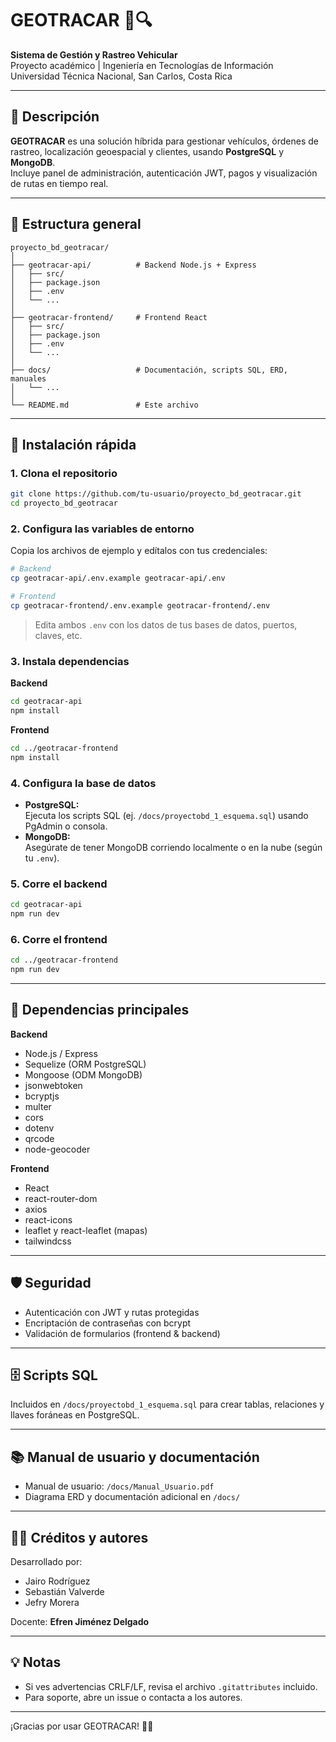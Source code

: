 # GEOTRACAR 🚗🔍

**Sistema de Gestión y Rastreo Vehicular**  
Proyecto académico | Ingeniería en Tecnologías de Información  
Universidad Técnica Nacional, San Carlos, Costa Rica

---

## 📖 Descripción

**GEOTRACAR** es una solución híbrida para gestionar vehículos, órdenes de rastreo, localización geoespacial y clientes, usando **PostgreSQL** y **MongoDB**.  
Incluye panel de administración, autenticación JWT, pagos y visualización de rutas en tiempo real.

---

## 📂 Estructura general

```plaintext
proyecto_bd_geotracar/
│
├── geotracar-api/          # Backend Node.js + Express
│   ├── src/
│   ├── package.json
│   ├── .env
│   └── ...
│
├── geotracar-frontend/     # Frontend React
│   ├── src/
│   ├── package.json
│   ├── .env
│   └── ...
│
├── docs/                   # Documentación, scripts SQL, ERD, manuales
│   └── ...
│
└── README.md               # Este archivo
```

---

## 🚀 Instalación rápida

### 1. Clona el repositorio

```bash
git clone https://github.com/tu-usuario/proyecto_bd_geotracar.git
cd proyecto_bd_geotracar
```

### 2. Configura las variables de entorno

Copia los archivos de ejemplo y edítalos con tus credenciales:

```bash
# Backend
cp geotracar-api/.env.example geotracar-api/.env

# Frontend
cp geotracar-frontend/.env.example geotracar-frontend/.env
```
> Edita ambos `.env` con los datos de tus bases de datos, puertos, claves, etc.

### 3. Instala dependencias

**Backend**
```bash
cd geotracar-api
npm install
```

**Frontend**
```bash
cd ../geotracar-frontend
npm install
```

### 4. Configura la base de datos

- **PostgreSQL:**  
  Ejecuta los scripts SQL (ej. `/docs/proyectobd_1_esquema.sql`) usando PgAdmin o consola.
- **MongoDB:**  
  Asegúrate de tener MongoDB corriendo localmente o en la nube (según tu `.env`).

### 5. Corre el backend

```bash
cd geotracar-api
npm run dev
```

### 6. Corre el frontend

```bash
cd ../geotracar-frontend
npm run dev
```

---

## 🧰 Dependencias principales

**Backend**
- Node.js / Express
- Sequelize (ORM PostgreSQL)
- Mongoose (ODM MongoDB)
- jsonwebtoken
- bcryptjs
- multer
- cors
- dotenv
- qrcode
- node-geocoder

**Frontend**
- React
- react-router-dom
- axios
- react-icons
- leaflet y react-leaflet (mapas)
- tailwindcss

---

## 🛡️ Seguridad

- Autenticación con JWT y rutas protegidas
- Encriptación de contraseñas con bcrypt
- Validación de formularios (frontend & backend)

---

## 🗄️ Scripts SQL

Incluidos en `/docs/proyectobd_1_esquema.sql` para crear tablas, relaciones y llaves foráneas en PostgreSQL.

---

## 📚 Manual de usuario y documentación

- Manual de usuario: `/docs/Manual_Usuario.pdf`
- Diagrama ERD y documentación adicional en `/docs/`

---

## 👨‍💻 Créditos y autores

Desarrollado por:
- Jairo Rodríguez
- Sebastián Valverde
- Jefry Morera

Docente: **Efren Jiménez Delgado**

---

## 💡 Notas

- Si ves advertencias CRLF/LF, revisa el archivo `.gitattributes` incluido.
- Para soporte, abre un issue o contacta a los autores.

---

¡Gracias por usar GEOTRACAR! 🚚📡
